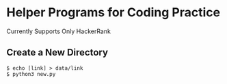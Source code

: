 # Helper Programs for Coding Practice

Currently Supports Only HackerRank

## Create a New Directory
```
$ echo [link] > data/link
$ python3 new.py
```